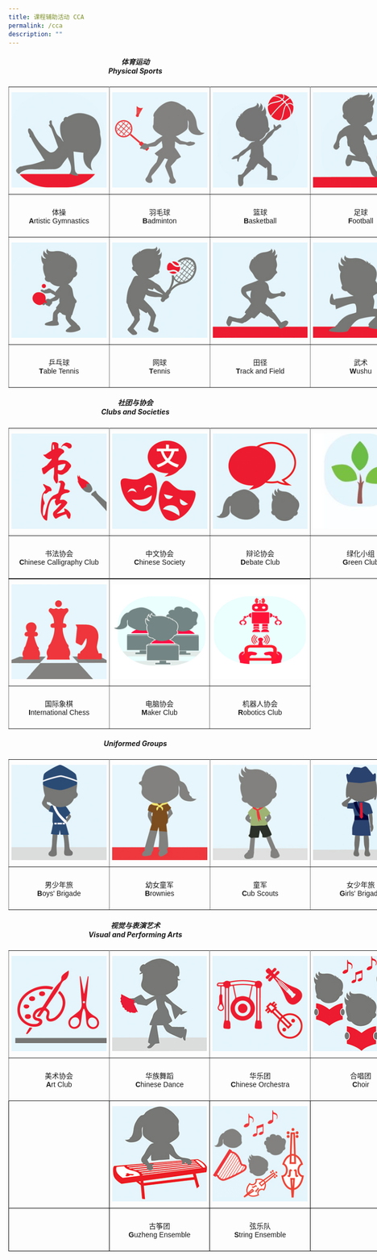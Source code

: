 ```yaml
---
title: 课程辅助活动 CCA
permalink: /cca
description: ""
---
```

<h5><center>体育运动<br>Physical Sports</center></h5>

<style type="text/css">
.tg  {border-collapse:collapse;border-spacing:0;margin:0px auto;}
.tg td{border-color:black;border-style:solid;border-width:1px;font-family:Arial, sans-serif;font-size:14px;
  overflow:hidden;padding:10px 5px;word-break:normal;}
.tg th{border-color:black;border-style:solid;border-width:1px;font-family:Arial, sans-serif;font-size:14px;
  font-weight:normal;overflow:hidden;padding:10px 5px;word-break:normal;}
.tg .tg-0pky{border-color:inherit;text-align:left;vertical-align:top}
</style>
<table class="tg" style="undefined;table-layout: fixed; width: 800px">
<colgroup>
<col style="width: 200px">
<col style="width: 200px">
<col style="width: 200px">
<col style="width: 200px">
</colgroup>
<tbody>
  <tr>
    <td class="tg-0pky"><a href = "/cca/Physical-Sports/artistic-gymnastics" target = "_self"> 
          <img src="/images/sports1.jpg"></a></td>
    <td class="tg-0pky"><a href = "/cca/Physical-Sports/badminton" target = "_self"> 
          <img src="/images/sports2.jpg"></a></td>
    <td class="tg-0pky"><a href = "/cca/Physical-Sports/basketball" target = "_self"> 
          <img src="/images/sports3.jpg"></a></td>
    <td class="tg-0pky"><a href = "/cca/Physical-Sports/football" target = "_self"> 
          <img src="/images/sports4.jpg"></a></td>
  </tr>
  <tr>
    <td class="tg-0pky"><p style="text-align: center;">体操<br /><strong>A</strong>rtistic Gymnastics</p></td>
    <td class="tg-0pky"><p style="text-align: center;">羽毛球<br /><strong>B</strong>adminton</p></td>
    <td class="tg-0pky"><p style="text-align: center;">篮球<br /><strong>B</strong>asketball</p></td>
    <td class="tg-0pky"><p style="text-align: center;">足球<br /><strong>F</strong>ootball</p></td>
  </tr>
  <tr>
    <td class="tg-0pky"><a href = "/cca/Physical-Sports/table-tennis" target = "_self"> 
          <img src="/images/sports5.jpg"></a></td>
    <td class="tg-0pky"><a href = "/cca/Physical-Sports/tennis" target = "_self"> 
          <img src="/images/sports6.jpg"></a></td>
    <td class="tg-0pky"><a href = "/cca/Physical-Sports/track-and-field" target = "_self"> 
          <img src="/images/sports7.jpg"></a></td>
    <td class="tg-0pky"><a href = "/cca/Physical-Sports/wushu" target = "_self"> 
          <img src="/images/sports8.jpg"></a></td>
  </tr>
  <tr>
    <td class="tg-0pky"><p style="text-align: center;">乒乓球<br /><strong>T</strong>able Tennis</p></td>
    <td class="tg-0pky"><p style="text-align: center;">网球<br /><strong>T</strong>ennis</p></td>
    <td class="tg-0pky"><p style="text-align: center;">田径<br /><strong>T</strong>rack and Field</p></td>
    <td class="tg-0pky"><p style="text-align: center;">武术<br /><strong>W</strong>ushu</p></td>
  </tr>
</tbody>
</table>

<h5><center>社团与协会<br>Clubs and Societies</center></h5>

<style type="text/css">
.tg  {border-collapse:collapse;border-spacing:0;margin:0px auto;}
.tg td{border-color:black;border-style:solid;border-width:1px;font-family:Arial, sans-serif;font-size:14px;
  overflow:hidden;padding:10px 5px;word-break:normal;}
.tg th{border-color:black;border-style:solid;border-width:1px;font-family:Arial, sans-serif;font-size:14px;
  font-weight:normal;overflow:hidden;padding:10px 5px;word-break:normal;}
.tg .tg-0pky{border-color:inherit;text-align:left;vertical-align:top}
</style>
<table class="tg" style="undefined;table-layout: fixed; width: 800px">
<colgroup>
<col style="width: 200px">
<col style="width: 200px">
<col style="width: 200px">
<col style="width: 200px">
</colgroup>
<tbody>
  <tr>
    <td class="tg-0pky"><a href = "/cca/Clubs-and-Societies/chinese-calligraphy-club" target = "_self"> 
          <img src="/images/club11.jpg"></a></td>
    <td class="tg-0pky"><a href = "/cca/Clubs-and-Societies/chinese-society" target = "_self"> 
          <img src="/images/club2.jpg"></a></td>
    <td class="tg-0pky"><a href = "/cca/Clubs-and-Societies/debate-club" target = "_self"> 
          <img src="/images/club3.jpg"></a></td>
    <td class="tg-0pky"><a href = "/cca/Clubs-and-Societies/green-club" target = "_self"> 
          <img src="/images/club4.jpg"></a></td>
  </tr>
  <tr>
    <td class="tg-0pky"><p style="text-align: center;">书法协会<br /><strong>C</strong>hinese Calligraphy Club</p></td>
    <td class="tg-0pky"><p style="text-align: center;">中文协会<br /><strong>C</strong>hinese Society</p></td>
    <td class="tg-0pky"><p style="text-align: center;">辩论协会<br /><strong>D</strong>ebate Club</p></td>
    <td class="tg-0pky"><p style="text-align: center;">绿化小组<br /><strong>G</strong>reen Club</p></td>
  </tr>
</tbody>
</table>

<center>
<style type="text/css">
.tg  {border-collapse:collapse;border-spacing:0;margin:0px auto;}
.tg td{border-color:black;border-style:solid;border-width:1px;font-family:Arial, sans-serif;font-size:14px;
  overflow:hidden;padding:10px 5px;word-break:normal;}
.tg th{border-color:black;border-style:solid;border-width:1px;font-family:Arial, sans-serif;font-size:14px;
  font-weight:normal;overflow:hidden;padding:10px 5px;word-break:normal;}
.tg .tg-0pky{border-color:inherit;text-align:left;vertical-align:top}
</style>
<table class="tg" style="undefined;table-layout: fixed; width: 600px">
<colgroup>
<col style="width: 200px">
<col style="width: 200px">
<col style="width: 200px">
</colgroup>
<tbody>
  <tr>
    <td class="tg-0pky"><a href = "/cca/Clubs-and-Societies/chess-club" target = "_self"> 
          <img src="/images/club5.jpg"></a></td>
    <td class="tg-0pky"><a href = "/cca/Clubs-and-Societies/computer-club" target = "_self"> 
          <img src="/images/club5.png"></a></td>
    <td class="tg-0pky"><a href = "/cca/Clubs-and-Societies/robotics-club" target = "_self"> 
          <img src="/images/club7.png"></a></td>
  </tr>
  <tr>
    <td class="tg-0pky"><p style="text-align: center;">国际象棋<br /><strong>I</strong>nternational Chess</p></td>
    <td class="tg-0pky"><p style="text-align: center;">电脑协会<br /><strong>M</strong>aker Club</p></td>
    <td class="tg-0pky"><p style="text-align: center;">机器人协会<br /><strong>R</strong>obotics Club</p></td>
  </tr>
</tbody>
</table>
</center>


<h5><center>Uniformed Groups</center></h5>

<style type="text/css">
.tg  {border-collapse:collapse;border-spacing:0;margin:0px auto;}
.tg td{border-color:black;border-style:solid;border-width:1px;font-family:Arial, sans-serif;font-size:14px;
  overflow:hidden;padding:10px 5px;word-break:normal;}
.tg th{border-color:black;border-style:solid;border-width:1px;font-family:Arial, sans-serif;font-size:14px;
  font-weight:normal;overflow:hidden;padding:10px 5px;word-break:normal;}
.tg .tg-0pky{border-color:inherit;text-align:left;vertical-align:top}
.tg .tg-0lax{text-align:left;vertical-align:top}
</style>
<table class="tg" style="undefined;table-layout: fixed; width: 800px">
<colgroup>
<col style="width: 200px">
<col style="width: 200px">
<col style="width: 200px">
<col style="width: 200px">
</colgroup>
<tbody>
  <tr>
    <td class="tg-0pky"><a href = "/cca/Uniformed-Groups/boys-brigade" target = "_self"> 
          <img src="/images/uni1.jpg"></a></td>
    <td class="tg-0pky"><a href = "/cca/Uniformed-Groups/brownies" target = "_self"> 
          <img src="/images/uni2.jpg"></a></td>
    <td class="tg-0pky"><a href = "/cca/Uniformed-Groups/cub-scouts" target = "_self"> 
          <img src="/images/uni3.jpg"></a></td>
    <td class="tg-0pky"><a href = "/cca/Uniformed-Groups/girls-brigade" target = "_self"> 
          <img src="/images/uni4.jpg"></a></td>
  </tr>
  <tr>
    <td class="tg-0pky"><p style="text-align: center;">男少年旅<br /><strong>B</strong>oys' Brigade</p></td>
    <td class="tg-0pky"><p style="text-align: center;">幼女童军<br /><strong>B</strong>rownies</p></td>
    <td class="tg-0pky"><p style="text-align: center;">童军<br /><strong>C</strong>ub Scouts</p></td>
    <td class="tg-0pky"><p style="text-align: center;">女少年旅<br /><strong>G</strong>irls' Brigade</p></td>
  </tr>
</tbody>
</table>

<h5><center>视觉与表演艺术<br>Visual and Performing Arts</center></h5>

<style type="text/css">
.tg  {border-collapse:collapse;border-spacing:0;margin:0px auto;}
.tg td{border-color:black;border-style:solid;border-width:1px;font-family:Arial, sans-serif;font-size:14px;
  overflow:hidden;padding:10px 5px;word-break:normal;}
.tg th{border-color:black;border-style:solid;border-width:1px;font-family:Arial, sans-serif;font-size:14px;
  font-weight:normal;overflow:hidden;padding:10px 5px;word-break:normal;}
.tg .tg-0pky{border-color:inherit;text-align:left;vertical-align:top}
.tg .tg-0lax{text-align:left;vertical-align:top}
</style>
<table class="tg" style="undefined;table-layout: fixed; width: 800px">
<colgroup>
<col style="width: 200px">
<col style="width: 200px">
<col style="width: 200px">
<col style="width: 200px">
</colgroup>
<tbody>
  <tr>
    <td class="tg-0pky"><a href = "/cca/Visual-and-Performing-Arts/art-club" target = "_self"> 
          <img src="/images/arts1.jpg"></a></td>
    <td class="tg-0pky"><a href = "/cca/Visual-and-Performing-Arts/chinese-dance" target = "_self"> 
          <img src="/images/arts2.jpg"></a></td>
    <td class="tg-0pky"><a href = "/cca/Visual-and-Performing-Arts/chinese-orchestra" target = "_self"> 
          <img src="/images/arts3.jpg"></a></td>
    <td class="tg-0pky"><a href = "/cca/Visual-and-Performing-Arts/choir" target = "_self"> 
          <img src="/images/arts4.jpg"></a></td>
  </tr>
  <tr>
    <td class="tg-0pky"><p style="text-align: center;">美术协会<br /><strong>A</strong>rt Club</p></td>
    <td class="tg-0pky"><p style="text-align: center;">华族舞蹈<br /><strong>C</strong>hinese Dance</p></td>
    <td class="tg-0pky"><p style="text-align: center;">华乐团<br /><strong>C</strong>hinese Orchestra</p></td>
    <td class="tg-0pky"><p style="text-align: center;">合唱团<br /><strong>C</strong>hoir</p></td>
  </tr>
  <tr>
    <td class="tg-0lax"></td>
    <td class="tg-0lax"><a href = "/cca/Visual-and-Performing-Arts/guzheng-ensemble" target = "_self"> 
          <img src="/images/arts5.jpg"></a></td>
    <td class="tg-0lax"><a href = "/cca/Visual-and-Performing-Arts/string-ensemble" target = "_self"> 
          <img src="/images/arts6.jpg"></a></td>
    <td class="tg-0lax"></td>
  </tr>
  <tr>
    <td class="tg-0lax"></td>
    <td class="tg-0lax"><p style="text-align: center;">古筝团<br /><strong>G</strong>uzheng Ensemble</p></td>
    <td class="tg-0lax"><p style="text-align: center;">弦乐队<br /><strong>S</strong>tring Ensemble</p></td>
    <td class="tg-0lax"></td>
  </tr>
</tbody>
</table>